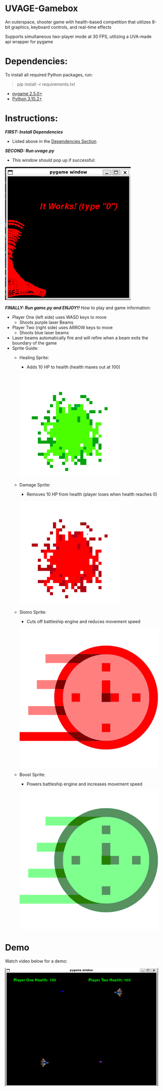 # UVAGE-Gamebox
An outerspace, shooter game with health-based competition that utilizes 8-bit graphics, keyboard controls, and real-time effects

Supports simultaneous two-player mode at 30 FPS, utilizing a UVA-made api wrapper for pygame

# Dependencies:

To install all required Python packages, run:  
> pip install -r requirements.txt
- [pygame 2.5.0+](https://www.pygame.org/wiki/GettingStarted)
- [Python 3.10.2+](https://www.python.org/downloads/)

# Instructions:
**<em>FIRST: Install Dependencies</em>**

 - Listed above in the [Dependencies Section](https://github.com/kodarfour/UVAGE-Gamebox/tree/main?tab=readme-ov-file#dependencies)

**<em>SECOND: Run uvage.py</em>**

 - This window should pop up if successful:

![uvage test popup image](https://github.com/kodarfour/UVAGE-Gamebox/blob/main/uvagewindow.png?raw=true)

**<em>FINALLY: Run game.py and ENJOY!!</em>**
How to play and game information:
 - Player One (left side) uses WASD keys to move
   - Shoots purple laser Beams
 - Player Two (right side) uses ARROW keys to move
   - Shoots blue laser beams
 - Laser beams automatically fire and will refire when a beam exits the boundary of the game
 - Sprite Guide:
   - Healing Sprite:
     - Adds 10 HP to health (health maxes out at 100)
     
     ![healthsprite image](https://github.com/kodarfour/UVAGE-Gamebox/blob/main/healthSprite.png?raw=true)
   - Damage Sprite:
     - Removes 10 HP from health (player loses when health reaches 0)
     
     ![damagesprite image](https://github.com/kodarfour/UVAGE-Gamebox/blob/main/damageSprite.png?raw=true)
   - Slomo Sprite:
     - Cuts off battleship engine and reduces movement speed
     
     ![slomosprite image](https://github.com/kodarfour/UVAGE-Gamebox/blob/main/slomoSprite.png?raw=true)
   - Boost Sprite:
     - Powers battleship engine and increases movement speed
     
     ![boostsprite image](https://github.com/kodarfour/UVAGE-Gamebox/blob/main/speedSprite.png?raw=true)

# Demo 

Watch video below for a demo:

[![Demo video thumbnail](https://github.com/kodarfour/UVAGE-Gamebox/blob/main/demothumbnail.png?raw=true)](https://www.youtube.com/watch?v=dvznsLTuLQg)